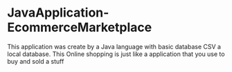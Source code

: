 # JavaApplication-EcommerceMarketplace
This application was create by a Java language with basic database CSV a local database. This Online shopping is just like a application that you use to buy and sold a stuff
